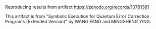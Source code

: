 Reproducing results from artifact https://zenodo.org/records/10781381

This artifact is from "Symbolic Execution for Quantum Error Correction Programs
(Extended Version)" by WANG FANG and MINGSHENG YING.

